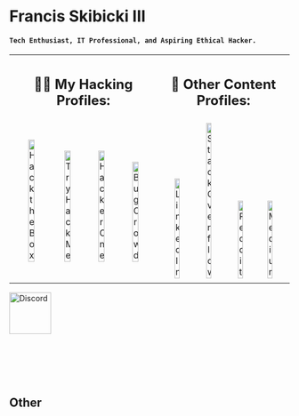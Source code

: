 # Francis Skibicki III
#### **`Tech Enthusiast, IT Professional, and Aspiring Ethical Hacker.`**





<table>
<tr>
<th align="center">
<h2> 
👨‍💻 My Hacking Profiles:
</h2>
</th>
<th align="center">
<h2> 
📖 Other Content Profiles:
</h2>
</th>
</tr>
<tr>
<td align="center">
<a href="https://app.hackthebox.com/profile/1577673"><img alt="Hack the Box" width="21%" src="https://cdn.simpleicons.org/hackthebox" /></a>
&nbsp;&nbsp;<a href="https://tryhackme.com/p/CyberLocc"><img alt="Try Hack Me" width="21%" src="https://cdn.simpleicons.org/tryhackme" /></a>
&nbsp;<a href="https://hackerone.com/cyberlocc?type=user"><img alt="HackerOne" width="21%" src="https://cdn.simpleicons.org/hackerone" /></a>
&nbsp;<a href="https://bugcrowd.com/CyberLocc"><img alt="BugCrowd" width="21%" src="https://cdn.simpleicons.org/bugcrowd" /></a>
</td>
<td align="center">
<a href="https://www.linkedin.com/in/francisskibicki/"><img alt="LinkedIn" width="20%" src="https://cdn.simpleicons.org/linkedin" /></a>
&nbsp;&nbsp;<a href="https://stackoverflow.com/users/12873617/cyber-locc?tab=summary"><img alt="Stack Overflow" width="20%" src="https://cdn.simpleicons.org/stackoverflow" /></a>
&nbsp;&nbsp;<a href="https://www.reddit.com/user/Cyberlocc/"><img alt="Reddit" width="20%" src="https://cdn.simpleicons.org/reddit" /></a>
&nbsp;<a href="https://medium.com/@cyberlocc"><img alt="Medium" width="20%" src="https://cdn.simpleicons.org/medium" /></a>
</td>
</tr>
</table>


<a href="discordapp.com/users/310633454712782848"><img alt="Discord" width="75px" src="https://cdn.simpleicons.org/discord" /></a>
<br><br>


<br><br><br>

<h2>Other</h2>



[hackthebox]: https://app.hackthebox.com/profile/1577673
[tryhackme]: https://tryhackme.com/p/CyberLocc
[hackerone]: https://hackerone.com/cyberlocc?type=user
[bugcrowd]: https://bugcrowd.com/CyberLocc
[linkedin]: [https://linkedin.com/in/joshmadakor](https://www.linkedin.com/in/francisskibicki/)
[discord]: discordapp.com/users/310633454712782848
[reddit]: https://www.reddit.com/user/Cyberlocc/
[Medium]: https://medium.com/@cyberlocc
<!--
**CyberLocc/CyberLocc** is a ✨ _special_ ✨ repository because its `README.md` (this file) appears on your GitHub profile.
- 🔭 I’m currently working on ...
- 🌱 I’m currently learning ...
- 👯 I’m looking to collaborate on ...
- 🤔 I’m looking for help with ...
- 💬 Ask me about ...
- 📫 How to reach me: ...
- 😄 Pronouns: ...
- ⚡ Fun fact: ...
[twitter]: https://twitter.com/joshmadakor
[youtube]: https://www.youtube.com/c/joshmadakor
[instagram]: https://www.instagram.com/joshmadakor/
-->

